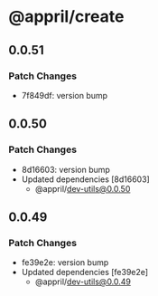 # @appril/create

## 0.0.51

### Patch Changes

- 7f849df: version bump

## 0.0.50

### Patch Changes

- 8d16603: version bump
- Updated dependencies [8d16603]
  - @appril/dev-utils@0.0.50

## 0.0.49

### Patch Changes

- fe39e2e: version bump
- Updated dependencies [fe39e2e]
  - @appril/dev-utils@0.0.49
